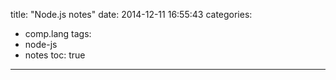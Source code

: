 title: "Node.js notes"
date: 2014-12-11 16:55:43
categories:
- comp.lang
tags:
- node-js
- notes
toc: true
---
